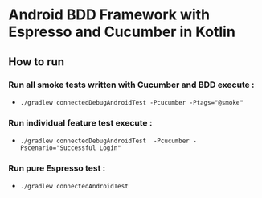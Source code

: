 # Android BDD Framework with Espresso and Cucumber in Kotlin

## How to run 

### Run all smoke tests written with Cucumber and BDD execute : 
- `./gradlew connectedDebugAndroidTest -Pcucumber -Ptags="@smoke"`

### Run individual feature test execute : 
- `./gradlew connectedDebugAndroidTest  -Pcucumber -Pscenario="Successful Login"`

### Run pure Espresso test :
- `./gradlew connectedAndroidTest`
